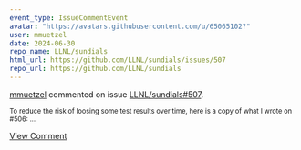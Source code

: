 ```yaml
---
event_type: IssueCommentEvent
avatar: "https://avatars.githubusercontent.com/u/65065102?"
user: mmuetzel
date: 2024-06-30
repo_name: LLNL/sundials
html_url: https://github.com/LLNL/sundials/issues/507
repo_url: https://github.com/LLNL/sundials
---
```


<a href='https://github.com/mmuetzel' target='_blank'>mmuetzel</a> commented on issue <a href='https://github.com/LLNL/sundials/issues/507' target='_blank'>LLNL/sundials#507</a>.

<small>To reduce the risk of loosing some test results over time, here is a copy of what I wrote on #506:...</small>

<a href='https://github.com/LLNL/sundials/issues/507' target='_blank'>View Comment</a>